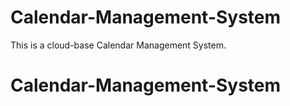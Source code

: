 # Calendar-Management-System
This is a cloud-base Calendar Management System.
# Calendar-Management-System
